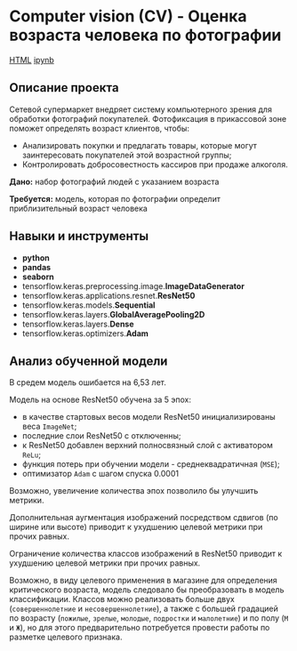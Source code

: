 # Computer vision (CV) - Оценка возраста человека по фотографии

[HTML](https://github.com/shishkoedoff/Yandex.Praktikum)     [ipynb](https://github.com/shishkoedoff/Yandex.Praktikum/)

## Описание проекта

Сетевой супермаркет внедряет систему компьютерного зрения для обработки фотографий покупателей. Фотофиксация в прикассовой зоне поможет определять возраст клиентов, чтобы:
- Анализировать покупки и предлагать товары, которые могут заинтересовать покупателей этой возрастной группы;
- Контролировать добросовестность кассиров при продаже алкоголя.

**Дано:** набор фотографий людей с указанием возраста

**Требуется:** модель, которая по фотографии определит приблизительный возраст человека

## Навыки и инструменты

- **python**
- **pandas**
- **seaborn**
- tensorflow.keras.preprocessing.image.**ImageDataGenerator**
- tensorflow.keras.applications.resnet.**ResNet50**
- tensorflow.keras.models.**Sequential**
- tensorflow.keras.layers.**GlobalAveragePooling2D**
- tensorflow.keras.layers.**Dense**
- tensorflow.keras.optimizers.**Adam**

## 

## Анализ обученной модели

В средем модель ошибается на 6,53 лет.

Модель на основе ResNet50 обучена за 5 эпох:
- в качестве стартовых весов модели ResNet50 инициализированы веса `ImageNet`;
- последние слои ResNet50 с отключенны;
- к ResNet50 добавлен верхний полносвязный слой с активатором `ReLu`;
- функция потерь при обучении модели - среднеквадратичная (`MSE`);
- оптимизатор `Adam` c шагом спуска 0.0001

Возможно, увеличение количества эпох позволило бы улучшить метрики.

Дополнительная аугментация изображений посредством сдвигов (по ширине или высоте) приводит к ухудшению целевой метрики при прочих равных.

Ограничение количества классов изображений в ResNet50 приводит к ухудшению целевой метрики при прочих равных.

Возможно, в виду целевого применения в магазине для определения критического возраста, модель следовало бы преобразовать в модель классификации. Классов можно реализовать больше двух (`совершеннолетние` и `несовершеннолетние`), а также с большей градацией по возрасту (`пожилые`, `зрелые`, `молодые`, `подростки` и `малолетние`) и по полу (`М` и `Ж`), но для этого предварительно потребуется провести работы по разметке целевого признака.
